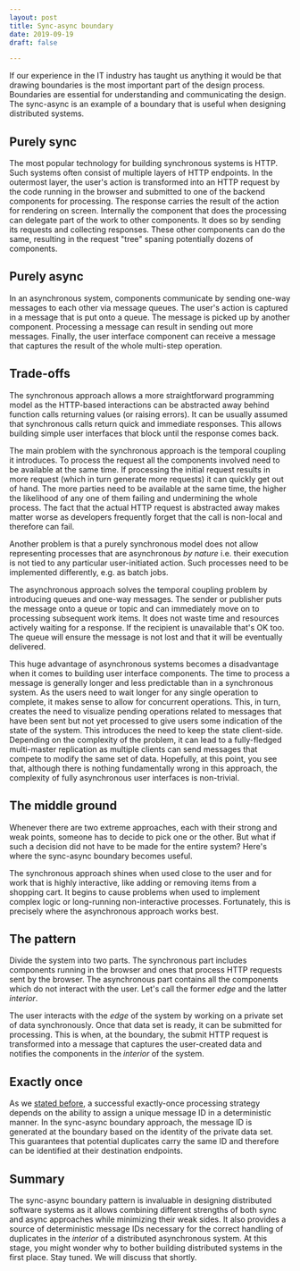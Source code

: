 ```yaml
---
layout: post
title: Sync-async boundary
date: 2019-09-19
draft: false

---
```


If our experience in the IT industry has taught us anything it would be that drawing boundaries is the most important part of the design process. Boundaries are essential for understanding and communicating the design. The sync-async is an example of a boundary that is useful when designing distributed systems.

## Purely sync

The most popular technology for building synchronous systems is HTTP. Such systems often consist of multiple layers of HTTP endpoints. In the outermost layer, the user's action is transformed into an HTTP request by the code running in the browser and submitted to one of the backend components for processing. The response carries the result of the action for rendering on screen. Internally the component that does the processing can delegate part of the work to other components. It does so by sending its requests and collecting responses. These other components can do the same, resulting in the request "tree" spaning potentially dozens of components.

## Purely async

In an asynchronous system, components communicate by sending one-way messages to each other via message queues. The user's action is captured in a message that is put onto a queue. The message is picked up by another component. Processing a message can result in sending out more messages. Finally, the user interface component can receive a message that captures the result of the whole multi-step operation.

## Trade-offs

The synchronous approach allows a more straightforward programming model as the HTTP-based interactions can be abstracted away behind function calls returning values (or raising errors). It can be usually assumed that synchronous calls return quick and immediate responses. This allows building simple user interfaces that block until the response comes back.

The main problem with the synchronous approach is the temporal coupling it introduces. To process the request all the components involved need to be available at the same time. If processing the initial request results in more request (which in turn generate more requests) it can quickly get out of hand. The more parties need to be available at the same time, the higher the likelihood of any one of them failing and undermining the whole process. The fact that the actual HTTP request is abstracted away makes matter worse as developers frequently forget that the call is non-local and therefore can fail.

Another problem is that a purely synchronous model does not allow representing processes that are asynchronous *by nature* i.e. their execution is not tied to any particular user-initiated action. Such processes need to be implemented differently, e.g. as batch jobs.

The asynchronous approach solves the temporal coupling problem by introducing queues and one-way messages. The sender or publisher puts the message onto a queue or topic and can immediately move on to processing subsequent work items. It does not waste time and resources actively waiting for a response. If the recipient is unavailable that's OK too. The queue will ensure the message is not lost and that it will be eventually delivered. 

This huge advantage of asynchronous systems becomes a disadvantage when it comes to building user interface components. The time to process a message is generally longer and less predictable than in a synchronous system. As the users need to wait longer for any single operation to complete, it makes sense to allow for concurrent operations. This, in turn, creates the need to visualize pending operations related to messages that have been sent but not yet processed to give users some indication of the state of the system. This introduces the need to keep the state client-side. Depending on the complexity of the problem, it can lead to a fully-fledged multi-master replication as multiple clients can send messages that compete to modify the same set of data. Hopefully, at this point, you see that, although there is nothing fundamentally wrong in this approach, the complexity of fully asynchronous user interfaces is non-trivial.

## The middle ground

Whenever there are two extreme approaches, each with their strong and weak points, someone has to decide to pick one or the other. But what if such a decision did not have to be made for the entire system? Here's where the sync-async boundary becomes useful.

The synchronous approach shines when used close to the user and for work that is highly interactive, like adding or removing items from a shopping cart. It begins to cause problems when used to implement complex logic or long-running non-interactive processes. Fortunately, this is precisely where the asynchronous approach works best. 

## The pattern

Divide the system into two parts. The synchronous part includes components running in the browser and ones that process HTTP requests sent by the browser. The asynchronous part contains all the components which do not interact with the user. Let's call the former *edge* and the latter *interior*.

The user interacts with the *edge* of the system by working on a private set of data synchronously. Once that data set is ready, it can be submitted for processing. This is when, at the boundary, the submit HTTP request is transformed into a message that captures the user-created data and notifies the components in the *interior* of the system.

## Exactly once

As we [stated before](https://exactly-once.github.io/posts/consistent-messaging/), a successful exactly-once processing strategy depends on the ability to assign a unique message ID in a deterministic manner. In the sync-async boundary approach, the message ID is generated at the boundary based on the identity of the private data set. This guarantees that potential duplicates carry the same ID and therefore can be identified at their destination endpoints.

## Summary

The sync-async boundary pattern is invaluable in designing distributed software systems as it allows combining different strengths of both sync and async approaches while minimizing their weak sides. It also provides a source of deterministic message IDs necessary for the correct handling of duplicates in the *interior* of a distributed asynchronous system. At this stage, you might wonder why to bother building distributed systems in the first place. Stay tuned. We will discuss that shortly.
